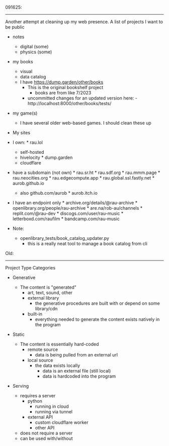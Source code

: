 091625:
______
Another attempt at cleaning up my web presence.
  A list of projects I want to be public
  - notes 
    - digital (some)
    - physics (some)
  - my books 
    - visual
    - data catalog
    - I have https://dump.garden/other/books
      - This is the original bookshelf project
        - books are from like 7/2023
      - uncommitted changes for an updated version here:
        -http://localhost:8000/other/books/tests/
  - my game(s)
    - I have several older web-based games. I should clean these up
    
  - My sites
   - I own:
    * rau.lol
     - self-hosted
      - hivelocity
    * dump.garden
     - cloudflare
   - have a subdomain (not own)
    * rau.sr.ht
    * rau.sdf.org
    * rau.mmm.page
    * rau.neocities.org
    * rau.edgecompute.app
    * rau.global.ssl.fastly.net
    * aurob.github.io
      - also github.com/aurob
    * aurob.itch.io
   - I have an endpoint only
    * archive.org/details/@rau-archive
    * openlibrary.org/people/rau-archive
    * are.na/rob-au/channels
    * replit.com/@rau-dev
    * discogs.com/user/rau-music
    * letterboxd.com/raufilm
    * bandcamp.com/rau-music

- Note:
  - openlibrary_tests/book_catalog_updater.py
    - this is a really neat tool to manage a book catalog from cli

Old:
____
Project Type Categories
 - Generative
   - The content is "generated"
     - art, text, sound, other
     - external library
       - the generative procedures are built with or depend on some library/cdn
     - built-in
       - everything needed to generate the content exists natively in the program

 - Static
   - The content is essentially hard-coded
     - remote source
       - data is being pulled from an external url 
     - local source
       - the data exists locally 
         - data is an external file (still local)
         - data is hardcoded into the program

 - Serving
   - requires a server
     - python
       - running in cloud
       - running via tunnel
     - external API
       - custom cloudflare worker
       - other API
   - does not require a server
   - can be used with/without